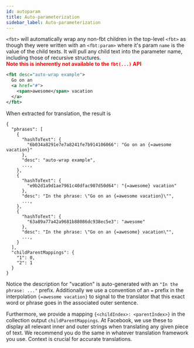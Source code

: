 ```yaml
---
id: autoparam
title: Auto-parameterization
sidebar_label: Auto-parameterization
---
```


`<fbt>` will automatically wrap any non-fbt children in the top-level
`<fbt>` as though they were written with an `<fbt:param>` where it's
param `name` is the value of the child texts.  It will pull any child
text into the parameter name, including those of recursive structures.   
<span style="color:red"> **Note this is inherently not available to
the `fbt(...)` API** </span>


```xml
<fbt desc="auto-wrap example">
  Go on an
  <a href="#">
    <span>awesome</span> vacation
  </a>
</fbt>
```

When extracted for translation, the result is

```
{
  "phrases": [
    {
      "hashToText": {
        "6b034a8291e7e7a8241fe7b914106066": "Go on an {=awesome vacation}"
      },
      "desc": "auto-wrap example",
      ...,
    },
    {
      "hashToText": {
        "e9b2d1a9d1ae7961c40dfac907d50d64": "{=awesome} vacation"
      },
      "desc": "In the phrase: \"Go on an {=awesome vacation}\"",
      ...,
    },
    {
      "hashToText": {
        "63a89a77a42a9681b88086dc938ec5e3": "awesome"
      },
      "desc": "In the phrase: \"Go on an {=awesome} vacation\"",
      ...,
    }
  ],
  "childParentMappings": {
    "1": 0,
    "2": 1
  }
}
```

Notice the description for "vacation" is auto-generated with an `"In
the phrase: ..."` prefix.  Additionally we use a convention of an `=`
prefix in the interpolation `{=awesome vacation}` to signal to the
translator that this exact word or phrase goes in the associated outer
sentence.

Furthermore, we provide a mapping `{<childIndex>: <parentIndex>}` in
the collection output `childParentMappings`.  At Facebook, we use
these to display all relevant inner and outer strings when translating
any given piece of text.  We recommend you do the same in whatever
translation framework you use.  Context is crucial for accurate
translations.
